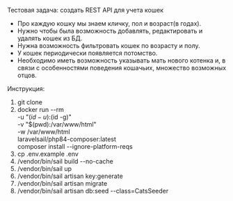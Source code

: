 Тестовая задача: создать REST API для учета кошек

* Про каждую кошку мы знаем кличку, пол и возраст(в годах). 
* Нужно чтобы была возможность добавлять, редактировать и удалять кошек из БД. 
* Нужна возможность фильтровать кошек по возрасту и полу. 
* У кошек периодически появляется потомство. 
* Необходимо иметь возможность указывать мать нового котенка и, в связи с особенностями поведения кошачьих, множество возможных отцов.

Инструкция:
1. git clone
2. docker run --rm \
   -u "$(id -u):$(id -g)" \
   -v "$(pwd):/var/www/html" \
   -w /var/www/html \
   laravelsail/php84-composer:latest \
   composer install --ignore-platform-reqs
3. cp .env.example .env
4. /vendor/bin/sail build --no-cache
5. /vendor/bin/sail up
6. /vendor/bin/sail artisan key:generate
7. /vendor/bin/sail artisan migrate
8. /vendor/bin/sail artisan db:seed --class=CatsSeeder
